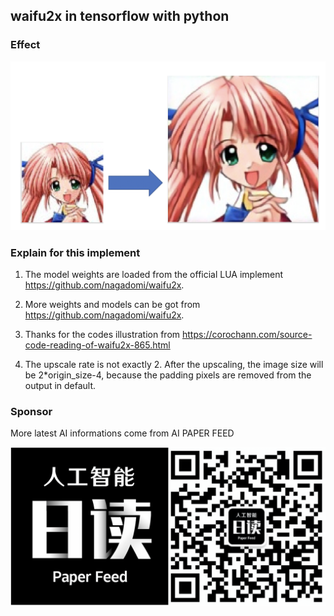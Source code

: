 ## waifu2x in tensorflow with python

### Effect

![effect](effect.png)

### Explain for this implement

1. The model weights are loaded from the official LUA implement https://github.com/nagadomi/waifu2x.

2. More weights and models can be got from https://github.com/nagadomi/waifu2x.

3. Thanks for the codes illustration from https://corochann.com/source-code-reading-of-waifu2x-865.html

4. The upscale rate is not exactly 2. After the upscaling, the image size will be 2*origin_size-4, because the padding pixels are removed from the output in default.

### Sponsor 

More latest AI informations come from AI PAPER FEED

![AIPAPERFEED](AI日读.jpg)

